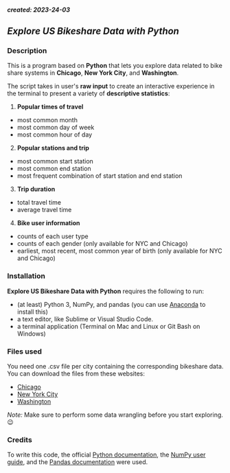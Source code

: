 ##### created: 2023-24-03

## _Explore US Bikeshare Data with Python_

### Description
This is a program based on **Python** that lets you explore data related to bike share systems in **Chicago**, **New York City**, and **Washington**.

The script takes in user's **raw input** to create an interactive experience in the terminal to present a variety of **descriptive statistics**:

1. **Popular times of travel**
* most common month
* most common day of week
* most common hour of day

2. **Popular stations and trip**
* most common start station
* most common end station
* most frequent combination of start station and end station

3. **Trip duration**
* total travel time
* average travel time

4. **Bike user information**
* counts of each user type
* counts of each gender (only available for NYC and Chicago)
* earliest, most recent, most common year of birth (only available for NYC and Chicago)

### Installation
**Explore US Bikeshare Data with Python** requires the following to run:
* (at least) Python 3, NumPy, and pandas (you can use [Anaconda](https://www.anaconda.com/) to install this)
* a text editor, like Sublime or Visual Studio Code.
* a terminal application (Terminal on Mac and Linux or Git Bash on Windows)

### Files used
You need one .csv file per city containing the corresponding bikeshare data. You can download the files from these websites:
* [Chicago](https://divvybikes.com/system-data)
* [New York City](https://citibikenyc.com/system-data)
* [Washington](https://capitalbikeshare.com/system-data)

_Note:_
Make sure to perform some data wrangling before you start exploring. :wink:

### Credits
To write this code, the official [Python documentation](https://docs.python.org/3/index.html), the [NumPy user guide](https://numpy.org/devdocs/user/index.html), and the [Pandas documentation](https://pandas.pydata.org/pandas-docs/stable/) were used.

